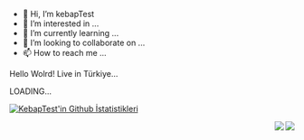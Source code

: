 - 👋 Hi, I’m kebapTest
- 👀 I’m interested in ...
- 🌱 I’m currently learning ...
- 💞️ I’m looking to collaborate on ...
- 📫 How to reach me ...

<!---
denemepay/denemepay is a ✨ special ✨ repository because its `README.md` (this file) appears on your GitHub profile.
You can click the Preview link to take a look at your changes.
--->
Hello Wolrd! Live in Türkiye...

LOADING...

[![KebapTest'in Github İstatistikleri](https://github-readme-stats.vercel.app/api?username=KebapTest&show_icons=true&theme=highcontrast)](https://github.com/kebapTest/KebapTest/blob/main/README.md)


<a href="https://github.com/anuraghazra/github-readme-stats">
  <img align="right" src="https://github-readme-stats.vercel.app/api?username=KebapTest&show_icons=true&theme=highcontrast" />
</a>


<img src="https://github-readme-stats.vercel.app/api?username=KebapTest&show_icons=true&theme=highcontrast" align="right" >

